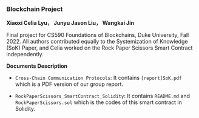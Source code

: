 ### Blockchain Project

**Xiaoxi Celia Lyu， Junyu Jason Liu， Wangkai Jin**

Final project for CS590 Foundations of Blockchains, Duke University, Fall 2022. All authors contributed equally to the Systemization of Knowledge (SoK) Paper, and Celia worked on the Rock Paper Scissors Smart Contract independently. 


**Documents Description**

- `Cross-Chain Communication Protocols`: It contains `[report]SoK.pdf` which is a PDF version of our group report. 

- `RockPaperScissors_SmartContract_Solidity`: It contains `README.md` and `RockPaperScissors.sol` which is the codes of this smart contract in Solidity. 
